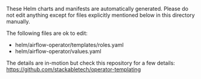 These Helm charts and manifests are automatically generated.
Please do not edit anything except for files explicitly mentioned below in this
directory manually.

The following files are ok to edit:

- helm/airflow-operator/templates/roles.yaml
- helm/airflow-operator/values.yaml

The details are in-motion but check this repository for a few details:
<https://github.com/stackabletech/operator-templating>
